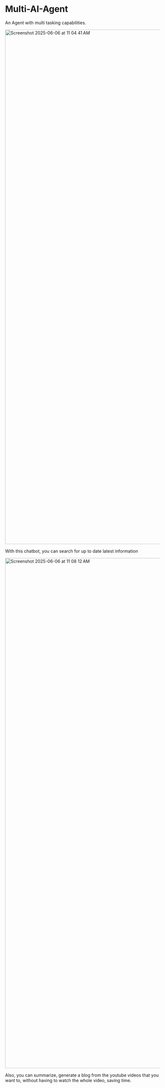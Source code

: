 # Multi-AI-Agent
An Agent with multi tasking capabilities.


<img width="1673" alt="Screenshot 2025-06-06 at 11 04 41 AM" src="https://github.com/user-attachments/assets/38f62570-2423-4b23-95a6-311b3f4bc225" />

With this chatbot, you can search for up to date latest information


<img width="1659" alt="Screenshot 2025-06-06 at 11 08 12 AM" src="https://github.com/user-attachments/assets/a65a7b2f-7220-4642-9c75-11a258acf3ce" />


Also, you can summarize, generate a blog from the youtube videos that you want to, without having to watch the whole video, saving time.
